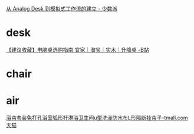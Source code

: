 
[从 Analog Desk 到模拟式工作流的建立 - 少数派](https://sspai.com/post/66090)
# desk
[【建议收藏】电脑桌选购指南 宜家｜淘宝｜实木｜升降桌 -B站](https://www.bilibili.com/video/BV1W5411S7Lt)
# chair

# air
[浴帘套装免打孔浴室弧形杆淋浴卫生间u型洗澡防水布L形隔断挂帘子-tmall.com天猫](https://detail.tmall.com/item.htm?id=564851748303&sku_properties=21433%3A10365921490)
